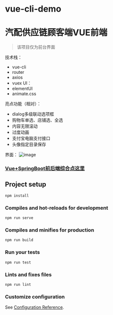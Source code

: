 # vue-cli-demo
# 汽配供应链顾客端VUE前端

> 该项目仅为前台界面

技术栈：
- vue-cli
- router
- axios
- vuex 
UI：
- elementUI
- animate.css

亮点功能（相对）：
- dialog多级联动选项框
- 购物车单选、店铺选、全选
- 内容无限滚动
- 过度动画
- 支付宝电脑支付接口
- 头像指定目录保存

界面：
![image](../ui/index.png)

### [Vue+SpringBoot前后端综合点这里](http://)



## Project setup
```
npm install
```

### Compiles and hot-reloads for development
```
npm run serve
```

### Compiles and minifies for production
```
npm run build
```

### Run your tests
```
npm run test
```

### Lints and fixes files
```
npm run lint
```

### Customize configuration
See [Configuration Reference](https://cli.vuejs.org/config/).
